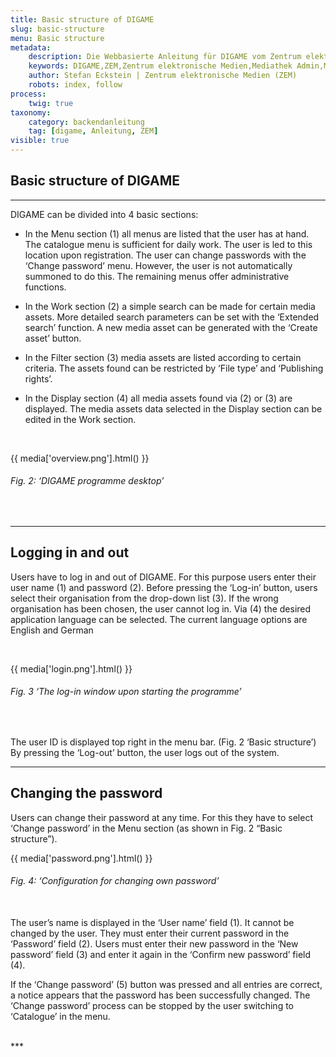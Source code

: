 ```yaml
---
title: Basic structure of DIGAME
slug: basic-structure
menu: Basic structure
metadata:
    description: Die Webbasierte Anleitung für DIGAME vom Zentrum elektronische Medien ZEM.
    keywords: DIGAME,ZEM,Zentrum elektronische Medien,Mediathek Admin,Mediathek,Bilddatenbank,Bildverwaltung,Bundesverwaltung,Eidgenossenschaft,Schweizerische Eidgenossenschaft,VBS,Bundesamt für Verteidigung, Bevölkerungsschutz und Sport
    author: Stefan Eckstein | Zentrum elektronische Medien (ZEM)
    robots: index, follow
process:
	twig: true
taxonomy:
    category: backendanleitung
    tag: [digame, Anleitung, ZEM]
visible: true
---
```


## Basic structure of DIGAME
***
DIGAME can be divided into 4 basic sections:

- In the Menu section (1) all menus are listed that the user has at hand. The catalogue menu is sufficient for daily work. The user is led to this location upon registration. The user can change passwords with the ‘Change password’ menu. However, the user is not automatically summoned to do this. The remaining menus offer administrative functions.

- In the Work section (2) a simple search can be made for certain media assets. More detailed search parameters can be set with the ‘Extended search’ function. A new media asset can be generated with the ‘Create asset’ button.

- In the Filter section (3) media assets are listed according to certain criteria. The assets found can be restricted by ‘File type’ and ‘Publishing rights’.

- In the Display section (4) all media assets found via (2) or (3) are displayed. The media assets data selected in the Display section can be edited in the Work section.

<br>

{{ media['overview.png'].html() }}
###### Fig. 2: ‘DIGAME programme desktop’

<br>

***

## Logging in and out

Users have to log in and out of DIGAME. For this purpose users enter their user name (1) and password (2). Before pressing the ‘Log-in’ button, users select their organisation from the drop-down list (3). If the wrong organisation has been chosen, the user cannot log in. Via (4) the desired application language can be selected. The current language options are English and German

<br>

{{ media['login.png'].html() }}
###### Fig. 3 ‘The log-in window upon starting the programme’

<br>

The user ID is displayed top right in the menu bar. (Fig. 2 ‘Basic structure’) By pressing the ‘Log-out’ button, the user logs out of the system.

***

## Changing the password

Users can change their password at any time. For this they have to select ‘Change password’ in the Menu section (as shown in Fig. 2 “Basic structure”).
<br>

{{ media['password.png'].html() }}
###### Fig. 4: ‘Configuration for changing own password’

<br>
The user’s name is displayed in the ‘User name’ field (1). It cannot be changed by the user. They must enter their current password in the ‘Password’ field (2). Users must enter their new password in the ‘New password’ field (3) and enter it again in the ‘Confirm new password’ field (4).

If the ‘Change password’ (5) button was pressed and all entries are correct, a notice appears that the password has been successfully changed. The ‘Change password’ process can be stopped by the user switching to ‘Catalogue’ in the menu.

<br>
***
